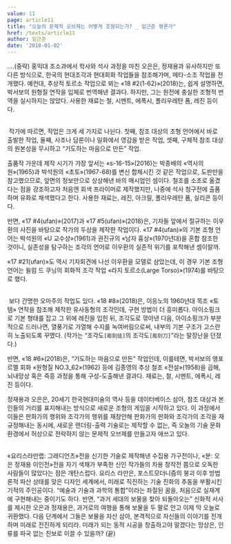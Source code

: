```yaml
---
value: 11
page: article11
title: "오늘의 문제적 오브제는 어떻게 조형되는가? _ 임근준 평론가"
href: /texts/article11
author: 임근준
date: '2018-01-02'
---
```

….(중략) 홍익대 조소과에서 학사와 석사 과정을 마친 오은은, 정재용과 유사하지만 또 다른 방식으로, 한국의 현대조각과 현대회화 작업들을 참조해가며, 메타-소조 작업을 전개했다. 예컨대, 추상적 토르소 작업으로 뵈는 «18 #2(1-62)»(2018)는, 쉽게 설명하면, 박서보의 원형질 연작을 입체로 번역해낸 결과다. 하지만, 그는 원전에 충실한 조형적 번역을 실시하지는 않았다. 사용한 재료는 철, 시멘트, 에폭시, 폴리우레탄 폼, 레진 등이다.<br><br>

&nbsp;작가에 따르면, 작업은 크게 세 가지로 나뉜다. 첫째, 참조 대상의 조형 언어에서 바로 출발한 작업, 둘째, 사조나 담론이나 일화에서 영감을 받은 작업, 셋째, 구체적 참조 대상의 원본성을 무시하고 “기도하는 마음으로 만든” 작업.<br>

출품작 가운데 제작 시기가 가장 앞서는 «s-16-15»(2016)는 박종배의 «역사의 원»(1965)과 박석원의 «초토»(1967-68)를 변신 합체시킨 것 같은 작업으로, 도판만을 참고했으므로, 앞면의 정보만으로 상상해낸 바의 매시업인 셈이다. 철조를 소조로 옮겼다는 점을 강조하고자 처음엔 회색 프라이머로 제작했지만, 나중에 석사 청구전에 출품하며 유화로 채색했다고 한다. 사용한 재료는, 레진, 아크릴, 폴리우레탄 폼, 실리콘 등이다.<br>

반면, «17 #4(ufan)»(2017)과 «17 #5(ufan)»(2018)은, 기자들 앞에서 절규하는 이우환의 사진을 바탕으로 작가의 두상을 제작한 작업이다. «17 #4(ufan)»의 기본 조형 언어는 박석원의 «U 교수상»(1961)과 권진규의 «남자 흉상»(1970년대)을 혼합 참조한 것이니, 실존성을 탐구하는 조각의 언어로 이우환의 실존적 위기를 포착해낸 셈이랄까.<br>

«17 #21(ufan)»도 역시 기자회견에 나선 이우환을 모델로 삼았는데, 이 경우 기본 조형 언어는 윌럼 드 쿠닝의 회화적 조각 작업 «라지 토르소(Large Torso)»(1974)를 바탕으로 했다.<br><br>

&nbsp;보다 간명한 오마주의 작업도 있다. «18 #8»(2018)은, 이응노의 1960년대 목조 «토템» 연작을 참조해 제작한 유사동형의 조각인데, 구현 방법이 더 흥미롭다. 아이소핑크로 기본 형태를 잡고 그 위에 레진을 입힌 뒤, 조각도로 깎아낸 다음, 아이소핑크가 부분적으로 드러나면, 열풍기로 가열해 수지를 녹여버림으로써, 내부의 기본 구조가 고스란히 노출되도록 꾸몄다. (작가는 “조각도`[彫刻徒]`의 조각도`[彫刻刀]`”라는 말장난을 던졌다.)<br>

반면, «18 #6»(2018)은, “기도하는 마음으로 만든” 작업인데, 이를테면, 박서보의 앵포르멜 회화 «원형질 NO.3_62»(1962) 등에 김종영의 추상 철조 «전설»(1958)을 곱해, 뇌내망상 혹은 즉흥 과정을 통해 구성-도출해낸 결과다. 재료는, 철, 시멘트, 에폭시, 레진 등이다.<br>

정재용과 오은은, 20세기 한국현대미술의 역사 등을 데이터베이스 삼아, 참조 대상과 본인들의 거리를 표지해내는 방식으로 새로운 조형의 게임을 시작하고 있다. 이 과정에서 이들은 판화가의 행위와 조각가의 행위를 재창안해 판화가의 판화와 조각가의 조각을 재규정해내는 동시에, 새로운 렌더링-출력 기술로는 제작할 수 없는, 즉 오늘의 기술 문화 환경에서 허상으로 전락하지 않는 문제적 오브제를 만들고자 애쓰고 있다.<br><br>

«요리스라만랩: 그래디언츠»전을 신기한 기술로 제작해낸 수집용 가구전이나, «분: 오은 정재용 이인전»전을 자기 색채가 부족한 신인 작가들의 차용 창작전 쯤으로 오독한 사람들이 많았다는 점은 개탄스럽다. 요리스 라만은, 포스트모더니즘의 붕괴 이후 방법론적 파산 상태를 맞은 디자인 세계에서, 미래로 직진하는 기술 진화의 추동을 부활시킨 기적의 주인공이다. “예술과 기술과 과학의 통합”이라는 좌절된 꿈을, 처음으로 실재계에 구현해내는 중이기도 하다. 반면, “과거 세대의 보물을 찾아 되돌아오는” 신화적 서사를 제시한 오은과 정재용은, 과거로의 여행을 통해 보물을 두 팔로 안고 이제 막 오늘로 귀환했다. 다음 단계에서 그들은 보물을 자산 삼아, 본격적으로 자신들의 이야기를 전개하며 미래로 전진하게 되리라. 미래가 되는 동적 시공을 창출하고야 말겠다는 망상은, 인류를 파국 없는 진보로 이끌 수 있을까? (끝)